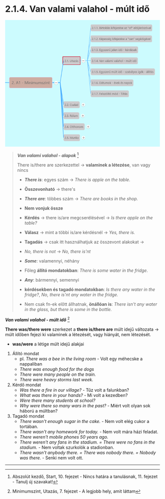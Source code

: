 # 2.1.4. Van valami valahol - múlt idő

![2.1](images/2.1.png)

>***Van valami valahol - alapok*** [^1]
>
>There is/there are szerkezettel -> **valaminek a létezése**, van vagy nincs
>
>* ***There is***: egyes szám -> *There is apple on the table.*
>  * **Összevonható** -> there's
>* ***There are***: többes szám -> *There are books in the shop.*
>  * **Nem vonjuk össze**
>* **Kérdés** -> there is/are megcserélésével -> *Is there apple on the table?*
>* **Válasz** -> mint a többi is/are kérdésnél -> *Yes, there is.*
>* **Tagadás** -> csak itt használhatjuk az összevont alakokat ->
>  * *No, there is not* -> *No, there is'nt*
>
>* ***Some***: valamennyi, néhány
>  * Főleg **állító mondatokban**: *There is some water in the fridge.*
>* ***Any***: bármennyi, semennyi
>  * **kérdésekben és tagadó mondatokban**: *Is there any water in the fridge?*, *No, there is'nt any water in the fridge.*
>* Nem csak fn-ek előtt állhatnak, **önállóan is**: *There isn't any water in the glass, but there is some in the bottle.*

***Van valami valahol - múlt idő*** [^2]

**There was/there were** szerkezet a **there is/there are** múlt idejű változata -> múlt időben fejezi ki valaminek a létezését, vagy hiányát, nem létezését.
* **was/were** a létige múlt idejű alakjai

1. Állító mondat
   * pl. *There was a bee in the living room* - Volt egy méhecske a nappaliban
   * *There was enough food for the dogs*
   * *There were many people on the train.*
   * *There were heavy storms last week.*
2. Kérdő mondat
   * *Was there a fire in our village?* - Tűz volt a falunkban?
   * *What was there in your hands?* - Mi volt a kezedben?
   * *Were there many students at school?*
   * *Why were there so many wars in the past?* - Miért volt olyan sok háború a múltban?
3. Tagadó mondat
   * *There wasn't enough sugar in the cake.* - Nem volt elég cukor a tortában.
   * *There wasn't any homework for today.* - Nem volt mára házi feladat.
   * *There weren't mobile phones 50 years ago.*
   * *There weren't any fans in the stadium. = There were no fans in the stadium.* - Nem voltak szurkolók a stadionban.
   * *There wasn't anybody there. = There was nobody there. = Nobody was there.* - Senki nem volt ott.

---
[^1]: Abszolút kezdő, Start, 10. fejezet - Nincs határa a tanulásnak, 11. fejezet - Tanulj új szavakat!
[^2]: Minimumszint, Utazás, 7. fejezet - A legjobb hely, amit láttam